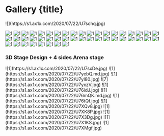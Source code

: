 # Gallery {title}

<div class="background" markdown="1">
![](https://s1.ax1x.com/2020/07/22/U7schq.jpg)
</div>

<div class="justified-gallery thumb" markdown="1">

![1](https://s1.ax1x.com/2020/07/22/U7smfx.jpg)
![1](https://s1.ax1x.com/2020/07/22/U7ELlQ.md.jpg)
![1](https://s1.ax1x.com/2020/07/22/U7sIHJ.jpg)
![1](https://s1.ax1x.com/2020/07/22/U7cA0g.jpg)
![1](https://s1.ax1x.com/2020/07/22/U7c1nU.jpg)
![1](https://s1.ax1x.com/2020/07/22/U7cJAJ.jpg)
![1](https://s1.ax1x.com/2020/07/22/U7cdc6.jpg)
![1](https://s1.ax1x.com/2020/07/22/U7g9UJ.jpg)
![1](https://s1.ax1x.com/2020/07/22/U7gVKK.jpg)
![1](https://s1.ax1x.com/2020/07/22/U7goM6.jpg)
![1](https://s1.ax1x.com/2020/07/22/U7gqde.jpg)
![1](https://s1.ax1x.com/2020/07/22/U7gXid.jpg)
![1](https://s1.ax1x.com/2020/07/22/U72b60.jpg)
![1](https://s1.ax1x.com/2020/07/22/U72j7F.jpg)
![1](https://s1.ax1x.com/2020/07/22/U7R9pR.jpg)
![1](https://s1.ax1x.com/2020/07/22/U7RxDf.jpg)
![1](https://s1.ax1x.com/2020/07/08/UEmufU.md.jpg)
![1](https://s1.ax1x.com/2020/07/22/U7WK54.jpg)
![1](https://s1.ax1x.com/2020/07/22/U7W3x1.jpg)
![1](https://s1.ax1x.com/2020/07/22/U7WYqK.jpg)
![1](https://s1.ax1x.com/2020/07/22/U7oXFK.jpg)
![1](https://s1.ax1x.com/2020/07/22/U7HQiV.jpg)
![1](https://s1.ax1x.com/2020/07/22/U7H1RU.jpg)
![1](https://s1.ax1x.com/2020/07/22/U7HlGT.jpg)
![1](https://s1.ax1x.com/2020/07/22/U7bPm9.jpg)
![1](https://s1.ax1x.com/2020/07/22/U7biwR.jpg)
![1](https://s1.ax1x.com/2020/07/22/U7b9OJ.jpg)
![1](https://s1.ax1x.com/2020/07/22/U7bAFx.jpg)
![1](https://s1.ax1x.com/2020/07/22/U7bFT1.jpg)
![1](https://s1.ax1x.com/2020/07/22/U7LeqH.jpg)
![1](https://s1.ax1x.com/2020/07/22/U7LVMD.jpg)
![1](https://s1.ax1x.com/2020/07/22/U7LZse.jpg)
![1](https://s1.ax1x.com/2020/07/22/U7LAxO.jpg)
![1](https://s1.ax1x.com/2020/07/22/U7LkRK.jpg)
![1](https://s1.ax1x.com/2020/07/22/U7LnZd.jpg)
![1](https://s1.ax1x.com/2020/07/22/U7LudA.jpg)
![1](https://s1.ax1x.com/2020/07/22/U7LlJP.jpg)
![1](https://s1.ax1x.com/2020/07/22/U7LKII.jpg)
![1](https://s1.ax1x.com/2020/07/22/U7LQit.jpg)
![1](https://s1.ax1x.com/2020/07/22/U7LUds.jpg)
![1](https://s1.ax1x.com/2020/07/22/U7L1Rf.jpg)
![1](https://s1.ax1x.com/2020/07/22/U7L3z8.jpg)
![1](https://s1.ax1x.com/2020/07/22/U7LNZj.jpg)
![1](https://s1.ax1x.com/2020/07/22/U7LGQS.jpg)
![1](https://s1.ax1x.com/2020/07/22/U7LYLQ.jpg)
![1](https://s1.ax1x.com/2020/07/22/U7LJsg.jpg)

</div>

### 3D Stage Design + 4 sides Arena stage

<div class="justified-gallery thumb" markdown="1">
![1](https://s1.ax1x.com/2020/07/22/U7sxDe.jpg)
![1](https://s1.ax1x.com/2020/07/22/U7yebQ.md.jpg)
![1](https://s1.ax1x.com/2020/07/22/U7yl80.jpg)
![7](https://s1.ax1x.com/2020/07/22/U7yxzV.jpg)
![1](https://s1.ax1x.com/2020/07/22/U76idJ.jpg)
![1](https://s1.ax1x.com/2020/07/22/U76mQK.md.jpg)
![1](https://s1.ax1x.com/2020/07/22/U76tQf.jpg)
![1](https://s1.ax1x.com/2020/07/22/U7XQv8.jpg)
![1](https://s1.ax1x.com/2020/07/22/U7XK8P.jpg)
![1](https://s1.ax1x.com/2020/07/22/U7X3Dg.jpg)
![1](https://s1.ax1x.com/2020/07/22/U7X1KS.jpg)
![1](https://s1.ax1x.com/2020/07/22/U7XMgf.jpg)

</div>